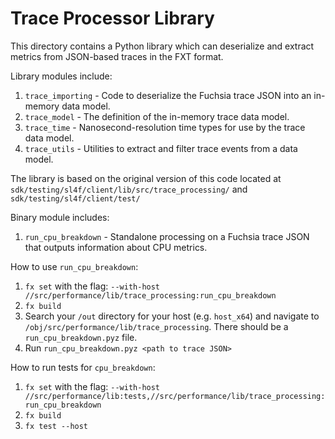 # Trace Processor Library

This directory contains a Python library which can deserialize and extract metrics from JSON-based traces in the FXT format.

Library modules include:
1. `trace_importing` - Code to deserialize the Fuchsia trace JSON into an in-memory data model.
1. `trace_model` - The definition of the in-memory trace data model.
1. `trace_time` - Nanosecond-resolution time types for use by the trace data model.
1. `trace_utils` - Utilities to extract and filter trace events from a data model.

The library is based on the original version of this code located at
`sdk/testing/sl4f/client/lib/src/trace_processing/` and `sdk/testing/sl4f/client/test/`

Binary module includes:
1. `run_cpu_breakdown` - Standalone processing on a Fuchsia trace JSON that outputs information about CPU metrics.

How to use `run_cpu_breakdown`:
1. `fx set` with the flag: `--with-host //src/performance/lib/trace_processing:run_cpu_breakdown`
1. `fx build`
1. Search your `/out` directory for your host (e.g. `host_x64`) and navigate to `/obj/src/performance/lib/trace_processing`. There should be a `run_cpu_breakdown.pyz` file.
1. Run `run_cpu_breakdown.pyz <path to trace JSON>`

How to run tests for `cpu_breakdown`:
1. `fx set` with the flag: `--with-host //src/performance/lib:tests,//src/performance/lib/trace_processing:run_cpu_breakdown`
1. `fx build`
1. `fx test --host`
